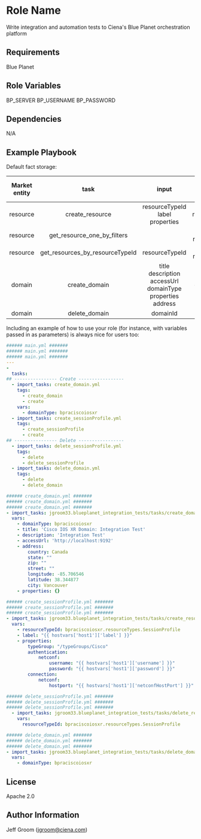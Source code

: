 Role Name
=========

Write integration and automation tests to Ciena's Blue Planet orchestration platform

Requirements
------------

Blue Planet

Role Variables
--------------

BP_SERVER
BP_USERNAME
BP_PASSWORD

Dependencies
------------

N/A

Example Playbook
----------------

Default fact storage:

| Market entity |             task                |                                       input                                        |  output fact (returns this global var)   |
| :-----------: | :-----------------------------: | :--------------------------------------------------------------------------------: | :--------------------------------------: |
|   resource    |         create_resource         |                     resourceTypeId <br> label <br> properties                      |           resourceId_`<label>`           |
|   resource    |   get_resource_one_by_filters   |                                                                                    | resource (Dict) <br> resourceId (String) |
|   resource    | get_resources_by_resourceTypeId |                                   resourceTypeId                                   | resources (Dict) <br> resourceId (String) |
|    domain     |          create_domain          | title <br> description <br> accessUrl <br> domainType <br> properties <br> address |            domainId_`<title>`            |
|    domain     |          delete_domain          |                                      domainId                                      |                                          |

Including an example of how to use your role (for instance, with variables passed in as parameters) is always nice for users too:

```yaml
###### main.yml #######
###### main.yml #######
###### main.yml #######
---
- 
  tasks:
## ---------------- Create -----------------
  - import_tasks: create_domain.yml
    tags:
      - create_domain
      - create
    vars:
      - domainType: bpraciscoiosxr
  - import_tasks: create_sessionProfile.yml
    tags:
      - create_sessionProfile
      - create
## ---------------- Delete -----------------
  - import_tasks: delete_sessionProfile.yml
    tags:
      - delete
      - delete_sessionProfile
  - import_tasks: delete_domain.yml
    tags:
      - delete
      - delete_domain
```

```yaml
###### create_domain.yml #######
###### create_domain.yml #######
###### create_domain.yml #######
- import_tasks: jgroom33.blueplanet_integration_tests/tasks/create_domain.yml
  vars:
    - domainType: bpraciscoiosxr
    - title: 'Cisco IOS XR Domain: Integration Test'
    - description: 'Integration Test'
    - accessUrl: 'http://localhost:9192'
    - address:
        country: Canada
        state: ""
        zip: ""
        street: ""
        longitude: -85.706546
        latitude: 38.344877
        city: Vancouver
    - properties: {}

```

```yaml
###### create_sessionProfile.yml #######
###### create_sessionProfile.yml #######
###### create_sessionProfile.yml #######
- import_tasks: jgroom33.blueplanet_integration_tests/tasks/create_resource.yml
  vars:
    - resourceTypeId: bpraciscoiosxr.resourceTypes.SessionProfile
    - label: "{{ hostvars['host1']['label'] }}"
    - properties:
        typeGroup: "/typeGroups/Cisco"
        authentication:
            netconf:
                username: "{{ hostvars['host1']['username'] }}"
                password: "{{ hostvars['host1']['password'] }}"
        connection:
            netconf:
                hostport: "{{ hostvars['host1']['netconfHostPort'] }}" # Note: This requires https://stackoverflow.com/questions/52487396 in order to be an integer
```

```yaml
###### delete_sessionProfile.yml #######
###### delete_sessionProfile.yml #######
###### delete_sessionProfile.yml #######
  - import_tasks: jgroom33.blueplanet_integration_tests/tasks/delete_resources_by_resourceTypeId.yml
    vars:
      resourceTypeId: bpraciscoiosxr.resourceTypes.SessionProfile
```

```yaml
###### delete_domain.yml #######
###### delete_domain.yml #######
###### delete_domain.yml #######
- import_tasks: jgroom33.blueplanet_integration_tests/tasks/delete_domains_by_domainType.yml
  vars:
    - domainType: bpraciscoiosxr
```

License
-------

Apache 2.0

Author Information
------------------

Jeff Groom (jgroom@ciena.com)

